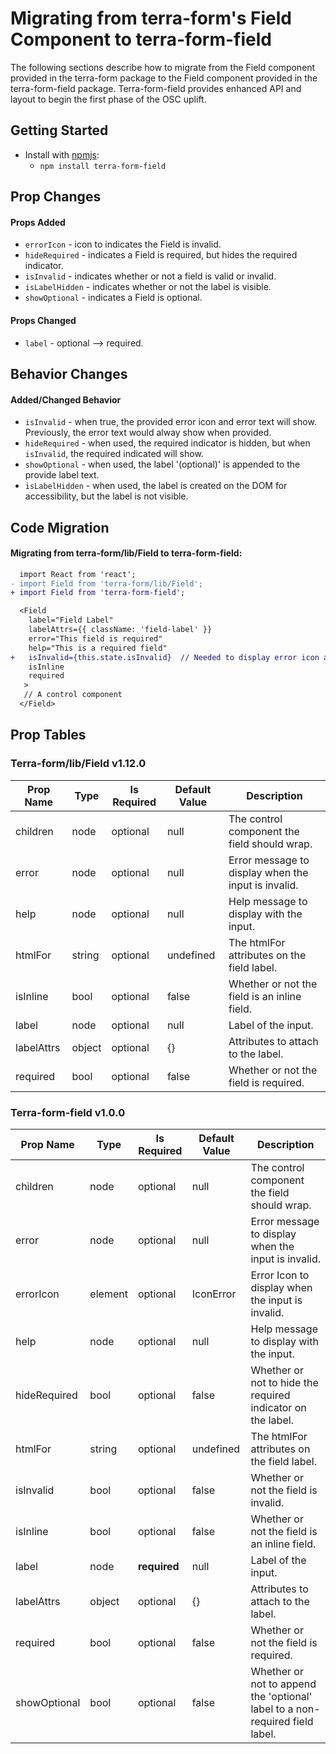 # Migrating from terra-form's Field Component to terra-form-field

The following sections describe how to migrate from the Field component provided in the terra-form package to the Field component provided in the terra-form-field package. Terra-form-field provides enhanced API and layout to begin the first phase of the OSC uplift.

## Getting Started

- Install with [npmjs](https://www.npmjs.com):
  - `npm install terra-form-field`

## Prop Changes
#### Props Added
- `errorIcon` - icon to indicates the Field is invalid.
- `hideRequired` - indicates a Field is required, but hides the required indicator.
- `isInvalid` - indicates whether or not a field is valid or invalid.
- `isLabelHidden` - indicates whether or not the label is visible.
- `showOptional` - indicates a Field is optional.

#### Props Changed
- `label` - optional --> required.

## Behavior Changes
#### Added/Changed Behavior
- `isInvalid` - when true, the provided error icon and error text will show. Previously, the error text would alway show when provided.
- `hideRequired` - when used, the required indicator is hidden, but when `isInvalid`, the required indicated will show.
- `showOptional` - when used, the label '(optional)' is appended to the provide label text.
- `isLabelHidden` - when used, the label is created on the DOM for accessibility, but the label is not visible.

## Code Migration
#### Migrating from terra-form/lib/Field to terra-form-field:
```diff
  import React from 'react';
- import Field from 'terra-form/lib/Field';
+ import Field from 'terra-form-field';

  <Field
    label="Field Label"
    labelAttrs={{ className: 'field-label' }}
    error="This field is required"
    help="This is a required field"
+   isInvalid={this.state.isInvalid}  // Needed to display error icon and error text
    isInline
    required
   >
   // A control component
  </Field>
```

## Prop Tables

### Terra-form/lib/Field v1.12.0
| Prop Name |	Type | Is Required | Default Value | Description |
|-----------|------|-------------|---------------|-------------|
| children  | node | optional    | null	         | The control component the field should wrap. |
| error	    | node | optional    | null	         | Error message to display when the input is invalid. |
| help      | node | optional    | null	         | Help message to display with the input. |
| htmlFor   | string | optional  | undefined     | The htmlFor attributes on the field label. |
| isInline  | bool | optional    | false         | Whether or not the field is an inline field. |
| label     | node | optional    | null	         | Label of the input. |
| labelAttrs| object | optional  | {}            | Attributes to attach to the label. |
| required  | bool  | optional   | false         | Whether or not the field is required. |

### Terra-form-field v1.0.0
| Prop Name |	Type | Is Required | Default Value | Description |
|-----------|------|-------------|---------------|-------------|
| children    | node   | optional | null	       | The control component the field should wrap. |
| error	      | node   | optional | null	       | Error message to display when the input is invalid. |
| errorIcon	  | element| optional | IconError    | Error Icon to display when the input is invalid. |
| help        | node   | optional | null	       | Help message to display with the input. |
| hideRequired| bool   | optional | false	       | Whether or not to hide the required indicator on the label. |
| htmlFor     | string | optional | undefined    | The htmlFor attributes on the field label. |
| isInvalid   | bool   | optional | false        | Whether or not the field is invalid. |
| isInline    | bool   | optional | false        | Whether or not the field is an inline field. |
| label       | node   | **required** | null	       | Label of the input. |
| labelAttrs  | object | optional | {}           | Attributes to attach to the label. |
| required    | bool   | optional | false        | Whether or not the field is required. |
| showOptional| bool   | optional | false        | Whether or not to append the 'optional' label to a non-required field label. |
